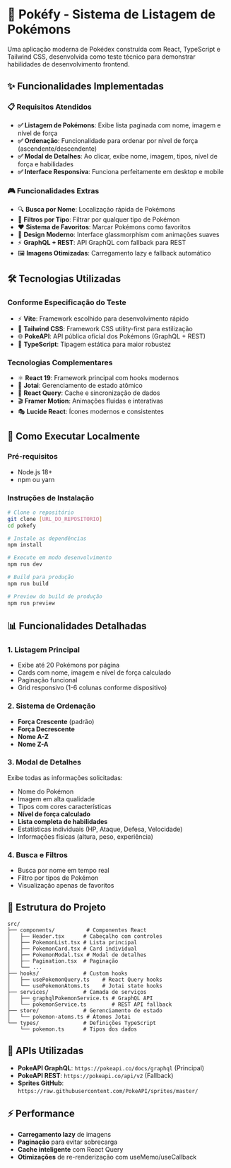 # 🎯 Pokéfy - Sistema de Listagem de Pokémons

Uma aplicação moderna de Pokédex construída com React, TypeScript e Tailwind CSS, desenvolvida como teste técnico para demonstrar habilidades de desenvolvimento frontend.

## ✨ Funcionalidades Implementadas

### 📋 **Requisitos Atendidos**

- **✅ Listagem de Pokémons**: Exibe lista paginada com nome, imagem e nível de força
- **✅ Ordenação**: Funcionalidade para ordenar por nível de força (ascendente/descendente)
- **✅ Modal de Detalhes**: Ao clicar, exibe nome, imagem, tipos, nível de força e habilidades
- **✅ Interface Responsiva**: Funciona perfeitamente em desktop e mobile

### 🎮 **Funcionalidades Extras**

- 🔍 **Busca por Nome**: Localização rápida de Pokémons
- 🎨 **Filtros por Tipo**: Filtrar por qualquer tipo de Pokémon
- ❤️ **Sistema de Favoritos**: Marcar Pokémons como favoritos
- 📱 **Design Moderno**: Interface glassmorphism com animações suaves
- ⚡ **GraphQL + REST**: API GraphQL com fallback para REST
- 🖼️ **Imagens Otimizadas**: Carregamento lazy e fallback automático

## 🛠️ Tecnologias Utilizadas

### **Conforme Especificação do Teste**

- ⚡ **Vite**: Framework escolhido para desenvolvimento rápido
- 🎨 **Tailwind CSS**: Framework CSS utility-first para estilização
- 🌐 **PokeAPI**: API pública oficial dos Pokémons (GraphQL + REST)
- 🔷 **TypeScript**: Tipagem estática para maior robustez

### **Tecnologias Complementares**

- ⚛️ **React 19**: Framework principal com hooks modernos
- 🎯 **Jotai**: Gerenciamento de estado atômico
- 🔄 **React Query**: Cache e sincronização de dados
- 🎬 **Framer Motion**: Animações fluidas e interativas
- 🎭 **Lucide React**: Ícones modernos e consistentes

## 🚀 Como Executar Localmente

### **Pré-requisitos**

- Node.js 18+
- npm ou yarn

### **Instruções de Instalação**

```bash
# Clone o repositório
git clone [URL_DO_REPOSITORIO]
cd pokefy

# Instale as dependências
npm install

# Execute em modo desenvolvimento
npm run dev

# Build para produção
npm run build

# Preview do build de produção
npm run preview
```

## 📊 Funcionalidades Detalhadas

### **1. Listagem Principal**

- Exibe até 20 Pokémons por página
- Cards com nome, imagem e nível de força calculado
- Paginação funcional
- Grid responsivo (1-6 colunas conforme dispositivo)

### **2. Sistema de Ordenação**

- **Força Crescente** (padrão)
- **Força Decrescente**
- **Nome A-Z**
- **Nome Z-A**

### **3. Modal de Detalhes**

Exibe todas as informações solicitadas:

- Nome do Pokémon
- Imagem em alta qualidade
- Tipos com cores características
- **Nível de força calculado**
- **Lista completa de habilidades**
- Estatísticas individuais (HP, Ataque, Defesa, Velocidade)
- Informações físicas (altura, peso, experiência)

### **4. Busca e Filtros**

- Busca por nome em tempo real
- Filtro por tipos de Pokémon
- Visualização apenas de favoritos

## 📁 Estrutura do Projeto

```
src/
├── components/          # Componentes React
│   ├── Header.tsx      # Cabeçalho com controles
│   ├── PokemonList.tsx # Lista principal
│   ├── PokemonCard.tsx # Card individual
│   ├── PokemonModal.tsx # Modal de detalhes
│   ├── Pagination.tsx  # Paginação
│   └── ...
├── hooks/              # Custom hooks
│   ├── usePokemonQuery.ts    # React Query hooks
│   └── usePokemonAtoms.ts    # Jotai state hooks
├── services/           # Camada de serviços
│   ├── graphqlPokemonService.ts # GraphQL API
│   └── pokemonService.ts        # REST API fallback
├── store/              # Gerenciamento de estado
│   └── pokemon-atoms.ts # Átomos Jotai
└── types/              # Definições TypeScript
    └── pokemon.ts      # Tipos dos dados
```

## 🔌 APIs Utilizadas

- **PokeAPI GraphQL**: `https://pokeapi.co/docs/graphql` (Principal)
- **PokeAPI REST**: `https://pokeapi.co/api/v2` (Fallback)
- **Sprites GitHub**: `https://raw.githubusercontent.com/PokeAPI/sprites/master/`

## ⚡ Performance

- **Carregamento lazy** de imagens
- **Paginação** para evitar sobrecarga
- **Cache inteligente** com React Query
- **Otimizações** de re-renderização com useMemo/useCallback
